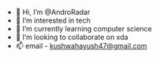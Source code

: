 - 👋 Hi, I’m @AndroRadar
- 👀 I’m interested in tech
- 🌱 I’m currently learning computer science
- 💞️ I’m looking to collaborate on xda
- 📫 email - kushwahayush47@gmail.com

<!---
AndroRadar/AndroRadar is a ✨ special ✨ repository because its `README.md` (this file) appears on your GitHub profile.
You can click the Preview link to take a look at your changes.
--->
